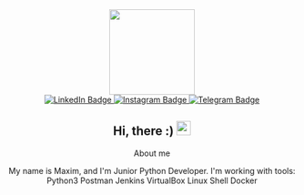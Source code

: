

<div id="header" align="center">
  <img src="https://media.giphy.com/media/scZPhLqaVOM1qG4lT9/giphy.gif" width="150"/>

  <div id="badges">
        
  <a href="https://www.linkedin.com/in/maxim-gretsev-a04417224/">
    <img src="https://img.shields.io/badge/LinkedIn-blue?style=flat-square&logo=linkedin&logoColor=white" alt="LinkedIn Badge"/>
  </a>
    
  <a href="https://www.instagram.com/maximgretsev/">
    <img src="https://img.shields.io/badge/instagram-ff69b4?style=flat-square&logo=instagram&logoColor=white" alt="Instagram Badge"/>
  </a>
    
  <a href="https://t.me/maximgretsev">
    <img src="https://img.shields.io/badge/Telegram-blue?style=flat-square&logo=Telegram&logoColor=white" alt="Telegram Badge"/>
  </a>
    
  </div>
  <img src="https://komarev.com/ghpvc/?username=MaximGretsev&style=flat-square&color=blue" alt=""/>
  <h2>
  Hi, there :) 
  <img src="https://media.giphy.com/media/hvRJCLFzcasrR4ia7z/giphy.gif" width="25px"/>
  </h2>

</div>

<div align="center">
  <p>
      About me
  </p>
  <p>
    My name is Maxim, and I'm Junior Python Developer. 
    I'm working with tools:
    Python3
    Postman
    Jenkins
    VirtualBox
    Linux
    Shell
    Docker 
  </p>
</div>


<!--
**MaximGretsev/MaximGretsev** is a ✨ _special_ ✨ repository because its `README.md` (this file) appears on your GitHub profile.

Here are some ideas to get you started:

- 🔭 I’m currently working on ...
- 🌱 I’m currently learning ...
- 👯 I’m looking to collaborate on ...
- 🤔 I’m looking for help with ...
- 💬 Ask me about ...
- 📫 How to reach me: ...
- 😄 Pronouns: ...
- ⚡ Fun fact: ...
-->

